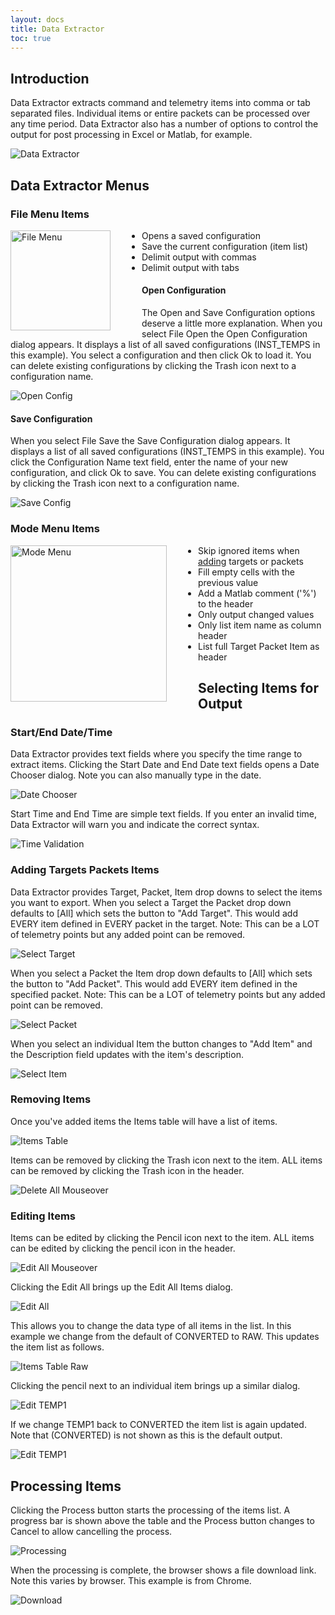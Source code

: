 ```yaml
---
layout: docs
title: Data Extractor
toc: true
---
```


## Introduction

Data Extractor extracts command and telemetry items into comma or tab separated files. Individual items or entire packets can be processed over any time period. Data Extractor also has a number of options to control the output for post processing in Excel or Matlab, for example.

![Data Extractor](/img/v5/data_extractor/data_extractor.png)

## Data Extractor Menus

### File Menu Items

<!-- Image sized to match up with bullets -->

<img src="/img/v5/data_extractor/file_menu.png"
     alt="File Menu"
     style="float: left; margin-right: 50px; height: 160px;" />

- Opens a saved configuration
- Save the current configuration (item list)
- Delimit output with commas
- Delimit output with tabs

#### Open Configuration

The Open and Save Configuration options deserve a little more explanation. When you select File Open the Open Configuration dialog appears. It displays a list of all saved configurations (INST_TEMPS in this example). You select a configuration and then click Ok to load it. You can delete existing configurations by clicking the Trash icon next to a configuration name.

![Open Config](/img/v5/data_extractor/open_config.png)

#### Save Configuration

When you select File Save the Save Configuration dialog appears. It displays a list of all saved configurations (INST_TEMPS in this example). You click the Configuration Name text field, enter the name of your new configuration, and click Ok to save. You can delete existing configurations by clicking the Trash icon next to a configuration name.

![Save Config](/img/v5/data_extractor/save_config.png)

### Mode Menu Items

<!-- Image sized to match up with bullets -->

<img src="/img/v5/data_extractor/mode_menu.png"
     alt="Mode Menu"
     style="float: left; margin-right: 50px; height: 250px;" />

- Skip ignored items when [adding](/docs/v5/data-extractor#adding-targets-packets-items) targets or packets
- Fill empty cells with the previous value
- Add a Matlab comment ('%') to the header
- Only output changed values
- Only list item name as column header
- List full Target Packet Item as header

## Selecting Items for Output

### Start/End Date/Time

Data Extractor provides text fields where you specify the time range to extract items. Clicking the Start Date and End Date text fields opens a Date Chooser dialog. Note you can also manually type in the date.

![Date Chooser](/img/v5/data_extractor/date_chooser.png)

Start Time and End Time are simple text fields. If you enter an invalid time, Data Extractor will warn you and indicate the correct syntax.

![Time Validation](/img/v5/data_extractor/time_validation.png)

### Adding Targets Packets Items

Data Extractor provides Target, Packet, Item drop downs to select the items you want to export. When you select a Target the Packet drop down defaults to \[All\] which sets the button to "Add Target". This would add EVERY item defined in EVERY packet in the target. Note: This can be a LOT of telemetry points but any added point can be removed.

![Select Target](/img/v5/data_extractor/select_target.png)

When you select a Packet the Item drop down defaults to \[All\] which sets the button to "Add Packet". This would add EVERY item defined in the specified packet. Note: This can be a LOT of telemetry points but any added point can be removed.

![Select Packet](/img/v5/data_extractor/select_packet.png)

When you select an individual Item the button changes to "Add Item" and the Description field updates with the item's description.

![Select Item](/img/v5/data_extractor/select_item.png)

### Removing Items

Once you've added items the Items table will have a list of items.

![Items Table](/img/v5/data_extractor/items_table.png)

Items can be removed by clicking the Trash icon next to the item. ALL items can be removed by clicking the Trash icon in the header.

![Delete All Mouseover](/img/v5/data_extractor/delete_all_mouseover.png)

### Editing Items

Items can be edited by clicking the Pencil icon next to the item. ALL items can be edited by clicking the pencil icon in the header.

![Edit All Mouseover](/img/v5/data_extractor/edit_all_mouseover.png)

Clicking the Edit All brings up the Edit All Items dialog.

![Edit All](/img/v5/data_extractor/edit_all_items.png)

This allows you to change the data type of all items in the list. In this example we change from the default of CONVERTED to RAW. This updates the item list as follows.

![Items Table Raw](/img/v5/data_extractor/items_table_raw.png)

Clicking the pencil next to an individual item brings up a similar dialog.

![Edit TEMP1](/img/v5/data_extractor/edit_temp1.png)

If we change TEMP1 back to CONVERTED the item list is again updated. Note that (CONVERTED) is not shown as this is the default output.

![Edit TEMP1](/img/v5/data_extractor/items_table_temp1.png)

## Processing Items

Clicking the Process button starts the processing of the items list. A progress bar is shown above the table and the Process button changes to Cancel to allow cancelling the process.

![Processing](/img/v5/data_extractor/processing.png)

When the processing is complete, the browser shows a file download link. Note this varies by browser. This example is from Chrome.

![Download](/img/v5/data_extractor/download.png)
